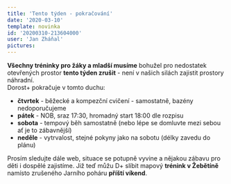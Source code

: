 ```yaml
---
title: 'Tento týden - pokračování'
date: '2020-03-10'
template: novinka
id: '20200310-213604000'
user: 'Jan Zháňal'
pictures:
---
```

**Všechny tréninky pro žáky a mladší musíme** bohužel pro nedostatek otevřených prostor **tento týden zrušit** - není v našich silách zajistit prostory náhradní.  
Dorost+ pokračuje v tomto duchu:

*   **čtvrtek** - běžecké a kompezční cvičení - samostatně, bazény nedoporučujeme
*   **pátek** - NOB, sraz 17:30, hromadný start 18:00 dle rozpisu
*   **sobota** - tempový běh samostatně (nebo lépe se domluvte mezi sebou ať je to zábavnější)
*   **neděle** - vytrvalost, stejné pokyny jako na sobotu (délky zavedu do plánu)

Prosím sledujte dále web, situace se potupně vyvine a nějakou zábavu pro děti i dospělé zajistíme. Již teď můžu D+ slíbit mapový **trénink v Žebětíně** namísto zrušeného Jarního poháru **příští víkend**.
